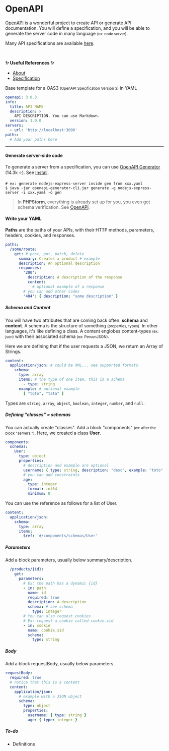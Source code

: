 # OpenAPI

<div class="row row-cols-md-2"><div>

[OpenAPI](https://swagger.io/specification/) is a wonderful project to create API or generate API documentation. You will define a specification, and you will be able to generate the server code in many language <small>(ex: node server)</small>.

Many API specifications are available [here](https://app.swaggerhub.com/search).

<br>

**✨ Useful References ✨**

* [About](https://swagger.io/docs/specification/about/)
* [Specification](https://swagger.io/specification/)

</div><div>

Base template for a OAS3 <small>(OpenAPI Specification Version 3)</small> in YAML

```yaml
openapi: 3.0.3
info:
  title: API NAME
  description: >
    API DESCRIPTION. You can use Markdown.
  version: 1.0.0
servers:
  - url: 'http://localhost:3000'
paths:
  # Add your paths here
```
</div></div>

<hr class="sep-both">

<div class="row row-cols-md-2 mt-4"><div>

#### Generate server-side code

To generate a server from a specification, you can use [OpenAPI Generator](https://github.com/OpenAPITools/openapi-generator) (14.3k ⭐). See [Install](https://openapi-generator.tech/docs/installation).

```
# ex: generate nodejs-express-server inside gen from xxx.yaml
$ java -jar openapi-generator-cli.jar generate -g nodejs-express-server -i xxx.yaml -o gen
```

> In **PHPStorm**, everything is already set up for you, you even got schema verification. See [OpenAPI](https://www.jetbrains.com/help/phpstorm/openapi.html).

#### Write your YAML

**Paths** are the paths of your APIs, with their HTTP methods, parameters, headers, cookies, and responses.

```yaml
paths:
  /some/route:
    get: # post, put, patch, delete
      summary: Creates a product # example
      description: An optional description
      responses:
        '200':
          description: A description of the response
          content:
            # optional example of a response
        # you can add other codes
        '404': { description: "some description" }
```

##### Schema and Content

You will have two attributes that are coming back often: **schema** and **content**. A schema is the structure of something <small>(properties, types)</small>. In other languages, it's like defining a class. A content englobes content-types <small>(ex: json)</small> with their associated schema <small>(ex: PersonJSON)</small>.

Here we are defining that if the user requests a JSON, we return an Array of Strings.

```yaml
content:
  application/json: # could be XML... see supported formats.
    schema:
      type: array
      items: # the type of one item, this is a schema
        - type: string
      example: # optional example
        [ "toto", "tata" ]
```

Types are `string`, `array`, `object`, `boolean`, `integer`, `number`, and `null`.
</div><div>

##### Defining "classes" = schemas

You can actually create "classes". Add a block "components" <small>(ex: after the block "servers:")</small>. Here, we created a class **User**.

```yaml
components:
  schemas:
    User:
      type: object
      properties:
        # description and example are optional
        username: { type: string, description: "desc", example: "toto" }
        # you can add constraints
        age: 
          type: integer
          format: int64
          minimum: 0
```

You can use the reference as follows for a list of User.

```yaml
content:
  application/json:
    schema:
      type: array
      items:
        $ref: '#/components/schemas/User'
```

##### Parameters

Add a block parameters, usually below summary/description.

```yaml
  /products/{id}:
    get:
      parameters:
        # Ex: the path has a dynamic {id}
        - in: path
          name: id
          required: true
          description: A description
          schema: # see schema
            type: integer
        # You can also request cookies
        # Ex: request a cookie called cookie.sid
        - in: cookie
          name: cookie.sid
          schema:
            type: string
```

##### Body

Add a block requestBody, usually below parameters.

```yaml
requestBody:
  required: true
  # notice that this is a content
  content:
    application/json:
      # example with a JSON object
      schema:
        type: object
        properties:
          username: { type: string }
          age: { type: integer }
```

##### To-do

* Definitions

</div></div>